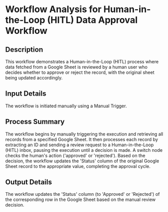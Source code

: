 # Workflow Analysis for Human-in-the-Loop (HITL) Data Approval Workflow

## Description
This workflow demonstrates a Human-in-the-Loop (HITL) process where data fetched from a Google Sheet is reviewed by a human user who decides whether to approve or reject the record, with the original sheet being updated accordingly.

## Input Details
The workflow is initiated manually using a Manual Trigger.

## Process Summary
The workflow begins by manually triggering the execution and retrieving all records from a specified Google Sheet. It then processes each record by extracting an ID and sending a review request to a Human-in-the-Loop (HITL) inbox, pausing the execution until a decision is made. A switch node checks the human's action ('approved' or 'rejected'). Based on the decision, the workflow updates the 'Status' column of the original Google Sheet record to the appropriate value, completing the approval cycle.

## Output Details
The workflow updates the 'Status' column (to 'Approved' or 'Rejected') of the corresponding row in the Google Sheet based on the manual review decision.

